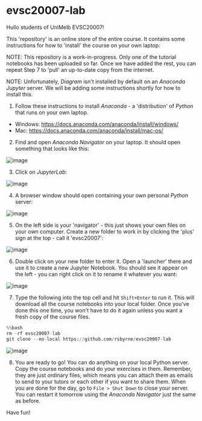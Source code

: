 # evsc20007-lab

Hullo students of UniMelb EVSC20007!

This 'repository' is an online store of the entire course. It contains some instructions for how to 'install' the course on your own laptop:

NOTE: This repository is a work-in-progress. Only one of the tutorial notebooks has been uploaded so far. Once we have added the rest, you can repeat Step 7 to 'pull' an up-to-date copy from the internet.

NOTE: Unfortunately, *Diagram* isn't installed by default on an *Anaconda* *Jupyter* server. We will be adding some instructions shortly for how to install this.

1. Follow these instructions to install *Anaconda* - a 'distribution' of *Python* that runs on your own laptop.
  - Windows: https://docs.anaconda.com/anaconda/install/windows/
  - Mac: https://docs.anaconda.com/anaconda/install/mac-os/
2. Find and open *Anaconda Navigator* on your laptop. It should open something that looks like this:

![image](https://user-images.githubusercontent.com/11673079/128282048-0a2d6e3c-9ffc-41f4-a168-2f908d028c2c.png)

3. Click on *JupyterLab*:

![image](https://user-images.githubusercontent.com/11673079/128282240-f3a4c0e3-fa3f-4750-b980-0b3424ebec4c.png)

4. A browser window should open containing your own personal *Python* server:

![image](https://user-images.githubusercontent.com/11673079/128282437-9f0f3ded-9041-4f8b-b007-a89ac066fefd.png)

5. On the left side is your 'navigator' - this just shows your own files on your own computer. Create a new folder to work in by clicking the 'plus' sign at the top - call it 'evsc20007':

![image](https://user-images.githubusercontent.com/11673079/128282530-8e6ba6af-f00f-4502-b5ba-5fe2172199a6.png)

6. Double click on your new folder to enter it. Open a 'launcher' there and use it to create a new Jupyter Notebook. You should see it appear on the left - you can right click on it to rename it whatever you want:

![image](https://user-images.githubusercontent.com/11673079/128282727-aefcc4d5-96fe-4fa1-9921-e655ee5daeb7.png)

7. Type the following into the top cell and hit `Shift+Enter` to run it. This will download all the course notebooks into your local folder. Once you've done this one time, you won't have to do it again unless you want a fresh copy of the course files.
```python
%%bash
rm -rf evsc20007-lab
git clone --no-local https://github.com/rsbyrne/evsc20007-lab
```

![image](https://user-images.githubusercontent.com/11673079/128283893-9220d9d3-efc4-458f-81c8-042053426935.png)

8. You are ready to go! You can do anything on your local Python server. Copy the course notebooks and do your exercises in them. Remember, they are just ordinary files, which means you can attach them as emails to send to your tutors or each other if you want to share them. When you are done for the day, go to `File > Shut Down` to close your server. You can restart it tomorrow using the *Anaconda Navigator* just the same as before.

Have fun!

